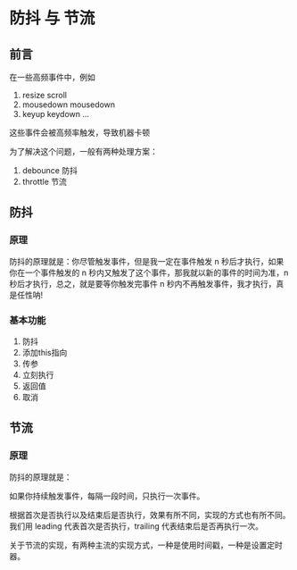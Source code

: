 # 防抖 与 节流

## 前言

在一些高频事件中，例如

1. resize scroll
2. mousedown mousedown
3. keyup keydown
    ...

这些事件会被高频率触发，导致机器卡顿

为了解决这个问题，一般有两种处理方案：

1. debounce 防抖
2. throttle 节流

## 防抖

### 原理

防抖的原理就是：你尽管触发事件，但是我一定在事件触发 n 秒后才执行，如果你在一个事件触发的 n 秒内又触发了这个事件，那我就以新的事件的时间为准，n 秒后才执行，总之，就是要等你触发完事件 n 秒内不再触发事件，我才执行，真是任性呐!

### 基本功能

1. 防抖
2. 添加this指向
3. 传参
4. 立刻执行
5. 返回值
6. 取消

## 节流

### 原理

防抖的原理就是：

如果你持续触发事件，每隔一段时间，只执行一次事件。

根据首次是否执行以及结束后是否执行，效果有所不同，实现的方式也有所不同。
我们用 leading 代表首次是否执行，trailing 代表结束后是否再执行一次。

关于节流的实现，有两种主流的实现方式，一种是使用时间戳，一种是设置定时器。
